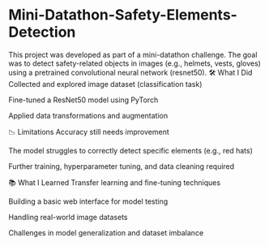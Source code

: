# Mini-Datathon-Safety-Elements-Detection
This project was developed as part of a mini-datathon challenge. The goal was to detect safety-related objects in images (e.g., helmets, vests, gloves) using a pretrained convolutional neural network (resnet50).
🛠️ What I Did
Collected and explored image dataset (classification task)

Fine-tuned a ResNet50 model using PyTorch

Applied data transformations and augmentation

📉 Limitations
Accuracy still needs improvement

The model struggles to correctly detect specific elements (e.g., red hats)

Further training, hyperparameter tuning, and data cleaning required

📚 What I Learned
Transfer learning and fine-tuning techniques

Building a basic web interface for model testing

Handling real-world image datasets

Challenges in model generalization and dataset imbalance

